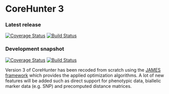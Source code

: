# CoreHunter 3

### Latest release

[![Coverage Status](http://img.shields.io/coveralls/cropinfo/corehunter3/master.svg)](https://coveralls.io/r/cropinfo/corehunter3)
[![Build Status](https://img.shields.io/travis/cropinfo/corehunter3/master.svg)](https://travis-ci.org/cropinfo/corehunter3)

### Development snapshot

[![Coverage Status](http://img.shields.io/coveralls/cropinfo/corehunter3/develop.svg)](https://coveralls.io/r/cropinfo/corehunter3)
[![Build Status](https://img.shields.io/travis/cropinfo/corehunter3/develop.svg)](https://travis-ci.org/cropinfo/corehunter3)

Version 3 of CoreHunter has been recoded from scratch using the [JAMES framework](http://www.jamesframework.org) which provides the applied optimization algorithms. A lot of new features will be added such as direct support for phenotypic data, biallelic marker data (e.g. SNP) and precomputed distance matrices.